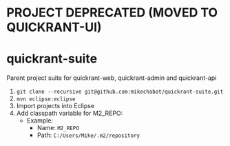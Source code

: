 # PROJECT DEPRECATED (MOVED TO QUICKRANT-UI)

quickrant-suite
===============

Parent project suite for quickrant-web, quickrant-admin and quickrant-api

 1. ```git clone --recursive git@github.com:mikechabot/quickrant-suite.git```
 2. ```mvn eclipse:eclipse```
 3. Import projects into Eclipse
 4. Add classpath variable for M2_REPO:
    * Example:
       * Name: ```M2_REPO```
       * Path: ```C:/Users/Mike/.m2/repository```
